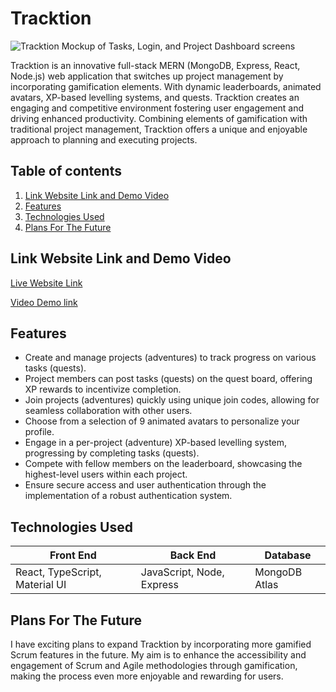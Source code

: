 # Tracktion

<img src="tracktion-mockup.png" alt="Tracktion Mockup of Tasks, Login, and Project Dashboard screens"/>

Tracktion is an innovative full-stack MERN (MongoDB, Express, React, Node.js) web application that switches up project management by incorporating gamification elements. With dynamic leaderboards, animated avatars, XP-based levelling systems, and quests. Tracktion creates an engaging and competitive environment fostering user engagement and driving enhanced productivity. Combining elements of gamification with traditional project management, Tracktion offers a unique and enjoyable approach to planning and executing projects.

## Table of contents
1. [Link Website Link and Demo Video](#demo)
2. [Features](#features)
3. [Technologies Used](#technologies)
4. [Plans For The Future](#future)

## <a name="demo"></a> Link Website Link and Demo Video
[Live Website Link](https://tracktion.dev/)

[Video Demo link](https://www.youtube.com/watch?v=SKyNa2Cw-fg)

## <a name="features"></a> Features 
- Create and manage projects (adventures) to track progress on various tasks (quests).
- Project members can post tasks (quests) on the quest board, offering XP rewards to incentivize completion.
- Join projects (adventures) quickly using unique join codes, allowing for seamless collaboration with other users.
- Choose from a selection of 9 animated avatars to personalize your profile.
- Engage in a per-project (adventure) XP-based levelling system, progressing by completing tasks (quests).
- Compete with fellow members on the leaderboard, showcasing the highest-level users within each project.
- Ensure secure access and user authentication through the implementation of a robust authentication system.

## <a name="technologies"></a> Technologies Used
| Front End | Back End | Database |
| ----------- | ----------- | ----------- |
| React, TypeScript, Material UI | JavaScript, Node, Express | MongoDB Atlas |

## <a name="future"></a> Plans For The Future
I have exciting plans to expand Tracktion by incorporating more gamified Scrum features in the future. My aim is to enhance the accessibility and engagement of Scrum and Agile methodologies through gamification, making the process even more enjoyable and rewarding for users.
